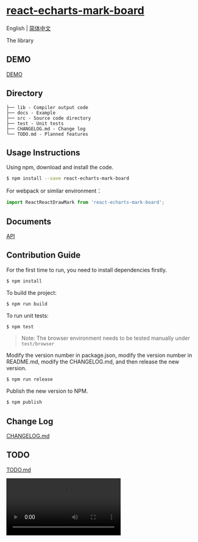 # [react-echarts-mark-board](https://github.com/aute/react-echarts-mark-board)

English | [简体中文](./README.zh-CN.md)

The library

## DEMO
[DEMO](https://aute.github.io/react-echarts-mark-board)

## Directory
```
├── lib - Compiler output code
├── docs - Example
├── src - Source code directory
├── test - Unit tests
├── CHANGELOG.md - Change log
└── TODO.md - Planned features
```

## Usage Instructions

Using npm, download and install the code. 

```bash
$ npm install --save react-echarts-mark-board
```

For webpack or similar environment：

```js
import ReactReactDrawMark from 'react-echarts-mark-board';
```


## Documents
[API](./api.md)

## Contribution Guide


For the first time to run, you need to install dependencies firstly.

```bash
$ npm install
```

To build the project:

```bash
$ npm run build
```

To run unit tests:

```bash
$ npm test
```

> Note: The browser environment needs to be tested manually under ```test/browser```

Modify the version number in package.json, modify the version number in README.md, modify the CHANGELOG.md, and then release the new version.

```bash
$ npm run release
```

Publish the new version to NPM.

```bash
$ npm publish
```


## Change Log
[CHANGELOG.md](./CHANGELOG.md)

## TODO
[TODO.md](./TODO.md)

<video id="video">
      <source id="mp4" src="https://aute.github.io/react-echarts-mark-board/demo.mp4" type="video/mp4">
</video>

